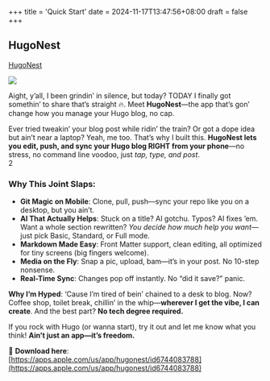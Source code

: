+++
title = 'Quick Start'
date = 2024-11-17T13:47:56+08:00
draft = false
+++

## HugoNest

[HugoNest](https://hugonest.github.io/)

![](https://hugonest.github.io/static/media/dashboard.png)

Aight, y’all, I been grindin’ in silence, but today? TODAY I finally got somethin’ to share that’s straight 🔥. Meet **HugoNest**—the app that’s gon’ change how you manage your Hugo blog, no cap.

Ever tried tweakin’ your blog post while ridin’ the train? Or got a dope idea but ain’t near a laptop? Yeah, me too. That’s why I built this. **HugoNest lets you edit, push, and sync your Hugo blog RIGHT from your phone**—no stress, no command line voodoo, just _tap, type, and post_.  
2

### Why This Joint Slaps:

- **Git Magic on Mobile**: Clone, pull, push—sync your repo like you on a desktop, but you ain’t.
- **AI That Actually Helps**: Stuck on a title? AI gotchu. Typos? AI fixes ’em. Want a whole section rewritten? _You decide how much help you want_—just pick Basic, Standard, or Full mode.
- **Markdown Made Easy**: Front Matter support, clean editing, all optimized for tiny screens (big fingers welcome).
- **Media on the Fly**: Snap a pic, upload, bam—it’s in your post. No 10-step nonsense.
- **Real-Time Sync**: Changes pop off instantly. No “did it save?” panic.

**Why I’m Hyped**: ‘Cause I’m tired of bein’ chained to a desk to blog. Now? Coffee shop, toilet break, chillin’ in the whip—**wherever I get the vibe, I can create**. And the best part? **No tech degree required.**

If you rock with Hugo (or wanna start), try it out and let me know what you think! **Ain’t just an app—it’s freedom.**

📲 **Download here**: [https://apps.apple.com/us/app/hugonest/id6744083788](https://apps.apple.com/us/app/hugonest/id6744083788)
